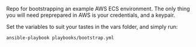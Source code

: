 Repo for bootstrapping an example AWS ECS environment. The only thing you will
need preprepared in AWS is your credentials, and a keypair.

Set the variables to suit your tastes in the vars folder, and simply run:

`ansible-playbook playbooks/bootstrap.yml`
